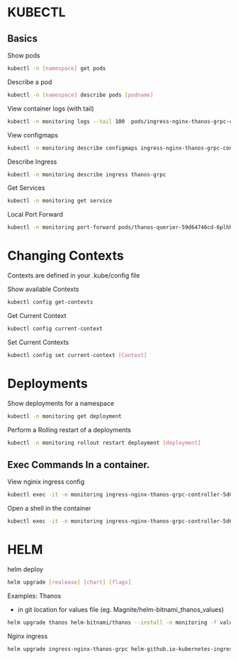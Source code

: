 # KUBECTL

## Basics

Show pods
```bash
kubectl -n [namespace] get pods
```
Describe a pod
```bash
kubectl -n [namespace] describe pods [podname]
```
View container logs (with tail)
```bash
kubectl -n monitoring logs --tail 100  pods/ingress-nginx-thanos-grpc-controller-5d6b76f7c7-hvq4x -f
```
View configmaps
```bash
kubectl -n monitoring describe configmaps ingress-nginx-thanos-grpc-controller
```
Describe Ingress
```bash
kubectl -n monitoring describe ingress thanos-grpc
```
Get Services
```bash
kubectl -n monitoring get service
```
Local Port Forward
```bash
kubectl -n monitoring port-forward pods/thanos-querier-59d64746cd-6plhh 10901:10901
```
# Changing Contexts
Contexts are defined in your .kube/config file

Show available Contexts
```bash
kubectl config get-contexts
```
Get Current Context
```bash
kubectl config current-context
```
Set Current Contexts
```bash
kubectl config set current-context [Context]
```
# Deployments

Show deployments for a namespace
```bash
kubectl -n monitoring get deployment
```
Perform a Rolling restart of a deployments
```bash
kubectl -n monitoring rollout restart deployment [deployment]
```


## Exec Commands In a container.

View nginix ingress config
```bash
kubectl exec -it -n monitoring ingress-nginx-thanos-grpc-controller-5d6b76f7c7-hvq4x -- cat /etc/nginx/nginx.conf
```
Open a shell in the container
```bash
kubectl exec -it -n monitoring ingress-nginx-thanos-grpc-controller-5d6b76f7c7-hvq4x -- /bin/sh
```


# HELM

helm deploy

```bash
helm upgrade [realease] [chart] [flags]
```

Examples:
Thanos
* in git location for values file  (eg. Magnite/helm-bitnami_thanos_values)
```bash
helm upgrade thanos helm-bitnami/thanos --install -n monitoring -f values/dev/las2.yaml --version 2.3.4
```

Nginx ingress
```bash
helm upgrade ingress-nginx-thanos-grpc helm-github.io-kubernetes-ingress-nginx/ingress-nginx --install -n monitoring -f values/dev/las2.yaml --version 3.7.1
```
